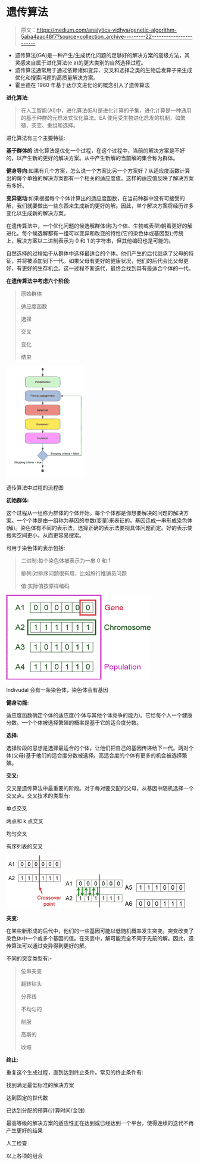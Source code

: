 # 遗传算法

> 原文：<https://medium.com/analytics-vidhya/genetic-algorithm-5aba4aac48f7?source=collection_archive---------22----------------------->

*   遗传算法(GA)是一种产生/生成优化问题的足够好的解决方案的高级方法，其灵感来自属于进化算法(e a)的更大类别的自然选择过程。
*   遗传算法通常用于通过依赖诸如变异、交叉和选择之类的生物启发算子来生成优化和搜索问题的高质量解决方案。
*   霍兰德在 1960 年基于达尔文进化论的概念引入了遗传算法

**进化算法**:

> 在人工智能(AI)中，进化算法(EA)是进化计算的子集，进化计算是一种通用的基于种群的元启发式优化算法。EA 使用受生物进化启发的机制，如繁殖、突变、重组和选择。

进化算法有三个主要特征:

**基于群体的**:进化算法是优化一个过程，在这个过程中，当前的解决方案是不好的，以产生新的更好的解决方案。从中产生新解的当前解的集合称为群体。

**健身导向**:如果有几个方案，怎么说一个方案比另一个方案好？从适应度函数计算出的每个单独的解决方案都有一个相关的适应度值。这样的适应值反映了解决方案有多好。

**变异驱动**:如果根据每个个体计算出的适应度函数，在当前种群中没有可接受的解，我们就要做出一些东西来生成新的更好的解。因此，单个解决方案将经历许多变化以生成新的解决方案。

在遗传算法中，一个优化问题的候选解群体(称为个体、生物或表型)朝着更好的解进化。每个候选解都有一组可以变异和改变的特性(它的染色体或基因型);传统上，解决方案以二进制表示为 0 和 1 的字符串，但其他编码也是可能的。

自然选择的过程始于从群体中选择最适合的个体。他们产生的后代继承了父母的特征，并将被添加到下一代。如果父母有更好的健康状况，他们的后代会比父母更好，有更好的生存机会。这一过程不断迭代，最终会找到具有最适合个体的一代。

**在遗传算法中考虑六个阶段:**

> 原始群体
> 
> 适应度函数
> 
> 选择
> 
> 交叉
> 
> 变化
> 
> 结束

![](img/85aa7f421ac60428168251daac0823af.png)

遗传算法中过程的流程图

**初始群体:**

这个过程从一组称为群体的个体开始。每个个体都是你想要解决的问题的解决方案。一个个体是由一组称为基因的参数(变量)来表征的。基因连成一串形成染色体(解)。染色体有不同的表示法，选择正确的表示法要视具体问题而定。好的表示使搜索空间更小，从而更容易搜索。

可用于染色体的表示包括:

> 二进制:每个染色体被表示为一串 0 和 1
> 
> 排列:对排序问题很有用，比如旅行推销员问题
> 
> 值:实际值按原样编码

![](img/adc6d5f2ec06783e90bbb593fed2e0b9.png)

Indivudal 会有一条染色体，染色体会有基因

**健身功能:**

适应度函数确定个体的适应度(个体与其他个体竞争的能力)。它给每个人一个健康分数。一个个体被选择繁殖的概率是基于它的适合度分数。

**选择:**

选择阶段的思想是选择最适合的个体，让他们把自己的基因传递给下一代。两对个体(父母)基于他们的适合度分数被选择。高适合度的个体有更多的机会被选择繁殖。

**交叉:**

交叉是遗传算法中最重要的阶段。对于每对要交配的父母，从基因中随机选择一个交叉点。交叉技术的类型有:

单点交叉

两点和 k 点交叉

均匀交叉

有序列表的交叉

![](img/54da0a6311564472eb8e4f01f14d1dcd.png)![](img/62e754833041103d68320319568c7576.png)![](img/1d81ee5160bf02f5d800749314f52710.png)

**突变:**

在某些新形成的后代中，他们的一些基因可能以低随机概率发生突变。突变改变了染色体中一个或多个基因的值。在突变中，解可能完全不同于先前的解。因此，遗传算法可以通过变异得到更好的解。

不同的突变类型有:-

> 位串突变
> 
> 翻转钻头
> 
> 分界线
> 
> 不均匀的
> 
> 制服
> 
> 高斯的
> 
> 收缩

**终止:**

重复这个生成过程，直到达到终止条件。常见的终止条件有:

找到满足最低标准的解决方案

达到固定的世代数

已达到分配的预算(计算时间/金钱)

最高等级的解决方案的适应性正在达到或已经达到一个平台，使得连续的迭代不再产生更好的结果

人工检查

以上各项的组合